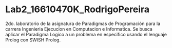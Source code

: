 # Lab2_16610470K_RodrigoPereira
2do. laboratorio de la asignatura de Paradigmas de Programación para la carrera Ingenieria Ejecucion en Computacion e Informatica. Se busca aplicar el Paradigma Logico a un problema en especifico usando el lenguaje Prolog con SWISH Prolog.
